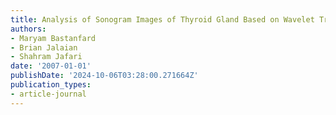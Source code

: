 ```yaml
---
title: Analysis of Sonogram Images of Thyroid Gland Based on Wavelet Transform
authors:
- Maryam Bastanfard
- Brian Jalaian
- Shahram Jafari
date: '2007-01-01'
publishDate: '2024-10-06T03:28:00.271664Z'
publication_types:
- article-journal
---
```


